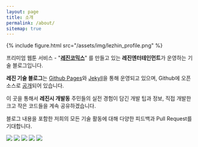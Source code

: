 ```yaml
---
layout: page
title: 소개
permalink: /about/
sitemap: true
---
```


{% include figure.html src="/assets/img/lezhin_profile.png" %}

프리미엄 웹툰 서비스 - "**[레진코믹스](http://www.lezhin.com)**" 를 만들고 있는 **레진엔터테인먼트**가 운영하는 기술 블로그입니다.

**레진 기술 블로그**는 [Github Pages](https://pages.github.com/)와 [Jekyll](https://jekyllrb.com/)을 통해 운영되고 있으며,
Github에 오픈소스로 [공개](//github.com/lezhin/lezhin.github.io)되어 있습니다.

이 곳을 통해서 **레진시 개발동** 주민들의 실전 경험이 담긴 개발 팁과 정보, 직접 개발한 크고 작은 코드들을 계속 공유하겠습니다.

블로그 내용을 포함한 저희의 모든 기술 활동에 대해 다양한 피드백과 Pull Request를 기대합니다.

<div class="center">
<a href="http://lezhin.com" target="_blank"><img src="{{ site.baseurl }}/assets/img/lezhin_100x29.png"/></a>
<a href="http://facebook.com/{{ facebook_username }}" target="_blank"><img src="{{ site.baseurl }}/assets/img/facebook_100x29.png"/></a>
<a href="http://twitter.com/{{ twitter_username }}" target="_blank"><img src="{{ site.baseurl }}/assets/img/twitter_100x29.png"/></a>
<a href="http://j.mp/lezhincomics_android" target="_blank"><img src="{{ site.baseurl }}/assets/img/googleplay_100x29.png"/></a>
<a href="http://j.mp/lezhincomics_ios" target="_blank"><img src="{{ site.baseurl }}/assets/img/appstore_100x29.png"/></a>
</div>
